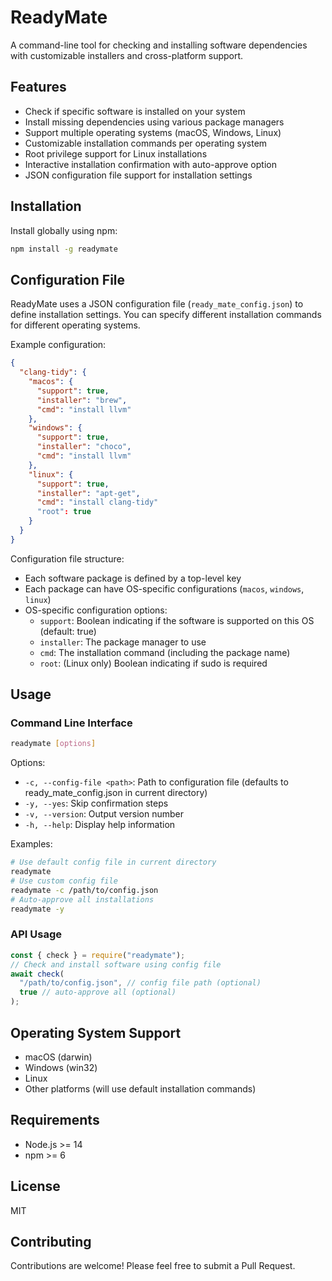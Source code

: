 # ReadyMate

A command-line tool for checking and installing software dependencies with customizable installers and cross-platform support.

## Features

- Check if specific software is installed on your system
- Install missing dependencies using various package managers
- Support multiple operating systems (macOS, Windows, Linux)
- Customizable installation commands per operating system
- Root privilege support for Linux installations
- Interactive installation confirmation with auto-approve option
- JSON configuration file support for installation settings

## Installation

Install globally using npm:

```bash
npm install -g readymate
```

## Configuration File

ReadyMate uses a JSON configuration file (`ready_mate_config.json`) to define installation settings. You can specify different installation commands for different operating systems.

Example configuration:

```json
{
  "clang-tidy": {
    "macos": {
      "support": true,
      "installer": "brew",
      "cmd": "install llvm"
    },
    "windows": {
      "support": true,
      "installer": "choco",
      "cmd": "install llvm"
    },
    "linux": {
      "support": true,
      "installer": "apt-get",
      "cmd": "install clang-tidy"
      "root": true
    }
  }
}
```

Configuration file structure:

- Each software package is defined by a top-level key
- Each package can have OS-specific configurations (`macos`, `windows`, `linux`)
- OS-specific configuration options:
  - `support`: Boolean indicating if the software is supported on this OS (default: true)
  - `installer`: The package manager to use
  - `cmd`: The installation command (including the package name)
  - `root`: (Linux only) Boolean indicating if sudo is required

## Usage

### Command Line Interface

```bash
readymate [options]
```

Options:

- `-c, --config-file <path>`: Path to configuration file (defaults to ready_mate_config.json in current directory)
- `-y, --yes`: Skip confirmation steps
- `-v, --version`: Output version number
- `-h, --help`: Display help information

Examples:

```bash
# Use default config file in current directory
readymate
# Use custom config file
readymate -c /path/to/config.json
# Auto-approve all installations
readymate -y
```

### API Usage

```js
const { check } = require("readymate");
// Check and install software using config file
await check(
  "/path/to/config.json", // config file path (optional)
  true // auto-approve all (optional)
);
```

## Operating System Support

- macOS (darwin)
- Windows (win32)
- Linux
- Other platforms (will use default installation commands)

## Requirements

- Node.js >= 14
- npm >= 6

## License

MIT

## Contributing

Contributions are welcome! Please feel free to submit a Pull Request.
